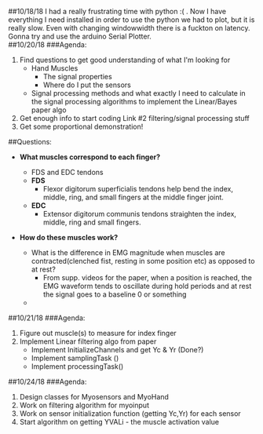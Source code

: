 ##10/18/18
I had a really frustrating time with python :( . Now I have everything I need installed in order to use the python we had to plot, but it is really slow. Even with changing windowwidth there is a fuckton on latency. Gonna try and use the arduino Serial Plotter.  
##10/20/18
###Agenda:

1. Find questions to get good understanding of what I'm looking for
	* Hand Muscles
		* The signal properties
		* Where do I put the sensors 	
	* Signal processing methods and what exactly I need to calculate in the signal processing algorithms to implement the Linear/Bayes paper algo  	
2. Get enough info to start coding Link #2 filtering/signal processing stuff
3. Get some proportional demonstration!  

##Questions:

* **What muscles correspond to each finger?**
	* FDS and EDC tendons
	* **FDS**
		* Flexor digitorum superficialis tendons help bend the index, middle, ring, and small fingers at the middle finger joint. 
	* **EDC**
		* Extensor digitorum communis tendons straighten the index, middle, ring and small fingers.  	 
		 	

* **How do these muscles work?**
	*	What is the difference in EMG magnitude when muscles are contracted(clenched fist, resting in some position etc) as opposed to at rest?
		* From supp. videos for the paper, when a position is reached, the EMG waveform tends to oscillate during hold periods and at rest the signal goes to a baseline 0 or something 	
	*  	

##10/21/18
###Agenda:

1. Figure out muscle(s) to measure for index finger
2. Implement Linear filtering algo from paper
	* Implement InitializeChannels and get Yc & Yr (Done?)
	* Implement samplingTask ()
	* Implement processingTask()

##10/24/18
###Agenda:

1. Design classes for Myosensors and MyoHand
2. Work on filtering algorithm for myoinput
3. Work on sensor initialization function (getting Yc,Yr) for each sensor
4. Start algorithm on getting YVALi - the muscle activation value
